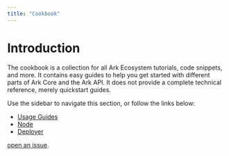 ```yaml
---
title: "Cookbook"
---
```


# Introduction

The cookbook is a collection for all Ark Ecosystem tutorials, code snippets, and more. It contains easy guides to help you get started with different parts of Ark Core and the Ark API. It does not provide a complete technical reference, merely quickstart guides.

Use the sidebar to navigate this section, or follow the links below:

* [Usage Guides](/cookbook/usage-guides/)
* [Node](/cookbook/node/)
* [Deployer](/cookbook/deployer/)

[open an issue](https://github.com/ArkEcosystem/docs).